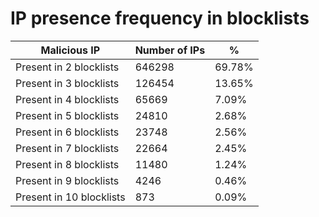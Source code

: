 # IP presence frequency in blocklists
| Malicious IP | Number of IPs | % |
|----|----|----|
| Present in 2 blocklists | 646298 | 69.78% |
| Present in 3 blocklists | 126454 | 13.65% |
| Present in 4 blocklists | 65669 | 7.09% |
| Present in 5 blocklists | 24810 | 2.68% |
| Present in 6 blocklists | 23748 | 2.56% |
| Present in 7 blocklists | 22664 | 2.45% |
| Present in 8 blocklists | 11480 | 1.24% |
| Present in 9 blocklists | 4246 | 0.46% |
| Present in 10 blocklists | 873 | 0.09% |
